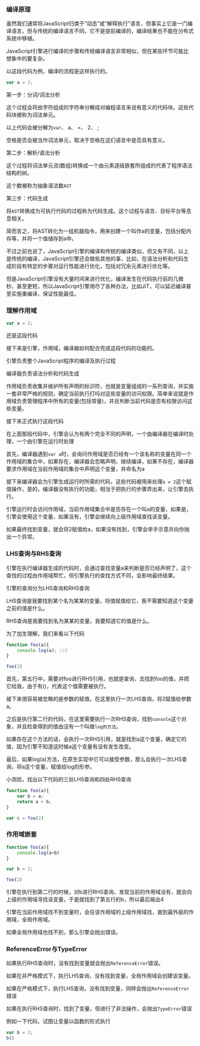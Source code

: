 ### 编译原理

虽然我们通常将JavaScript归类于“动态”或“解释执行”语言，但事实上它是一门编译语言，但与传统的编译语言不同，它不是提前编译的，编译结果也不能在分布式系统中移植。

JavaScript引擎进行编译的步骤和传统编译语言非常相似，但在某些环节可能比想象中的要复杂。

以这段代码为例，编译的流程是这样执行的。

```javascript
var a = 2;
```

第一步：分词/词法分析

这个过程会将由字符组成的字符串分解成对编程语言来说有意义的代码块。这些代码块被称为词法单元。

以上代码会被分解为`var`、 a、 =、 2、 ; 

空格是否会被当作词法单元，取决于空格在这们语言中是否具有意义。

第二步：解析/语法分析

这个过程将词法单元流(数组)转换成一个由元素逐级嵌套所组成的代表了程序语法结构的树。

这个数被称为抽象语法数`AST`

第三步：代码生成

将`AST`转换成为可执行代码的过程称为代码生成。这个过程与语言、目标平台等息息相关。

简而言之，将AST转化为一组机器指令，用来创建一个叫作a的变量，包括分配内存等，并将一个值储存到a中。



不过之前也说了，JavaScript引擎的编译和传统的编译类似，但又有不同，以上是传统的编译，JavaScript引擎还会做些其他的事，比如，在语法分析和代码生成阶段有特定的步骤对运行性能进行优化，包括对冗余元素进行优化等。

但是JavaScript引擎没有大量时间来进行优化，编译发生在代码执行前的几微秒，甚至更短，所以JavaScript引擎用尽了各种办法，比如JIT，可以延迟编译甚至实施重编译，保证性能最佳。



### 理解作用域

```javascript
var a = 2;
```

还是这段代码

接下来是引擎，作用域，编译器如何配合完成这段代码的功能的。

引擎负责整个JavaScript程序的编译及执行过程

编译器负责语法分析和代码生成

作用域负责收集并维护所有声明的标识符，也就是变量组成的一系列查询，并实施一套非常严格的规则，确定当前执行打吗对这些变量的访问权限。简单来说就是作用域负责管理程序中所有的变量(包括常量)，并且判断当前代码是否有权限访问这些变量。



接下来正式执行这段代码

在上面那段代码中，引擎会认为有两个完全不同的声明，一个由编译器在编译时处理，一个由引擎在运行时处理

首先，编译器遇到`var a`时，会询问作用域是否已经有一个该名称的变量在同一个作用域的集合中，如果存在，编译器会忽略声明，继续编译，如果不存在，编译器要求作用域在当前作用域的集合中声明这个变量，并命名为a



接下来编译器会为引擎生成运行时所需的代码，这些代码被用来处理`a = 2`这个赋值操作，是的，编译器没有执行的功能，相当于把执行的步骤弄出来，让引擎去执行。

引擎运行时会访问作用域，当前作用域集合中是否存在一个叫a的变量，如果是，引擎会使用这个变量，如果没有，引擎会继续向上级作用域查找该变量。



如果最终找到变量，就会将2赋值给a，如果没有找到，引擎会举手示意并向你抛出一个异常。



### LHS查询与RHS查询

引擎在执行编译器生成的代码时，会通过查找变量a来判断是否已经声明了，这个查找的过程由作用域帮忙，但引擎执行的查找方式不同，会影响最终结果。

引擎的查询分为LHS查询和RHS查询

LHS查询是我要找到某个名为某某的变量，将值赋值给它，我不需要知道这个变量之前的值是什么。

RHS查询是我要找到名为某某的变量，我要知道它的值是什么。

为了加生理解，我们来看以下代码

```javascript
function foo(a){
    console.log(a); //2
}

foo(2)
```

首先，第五行中，需要对foo进行RHS引用，也就是查询，去找到foo的值，并把它给我，由于有()，代表这个值需要被执行。

接下来很容易被忽略的是参数的赋值，在这里执行一次LHS查询，将2赋值给参数a。

之后是执行第二行的代码，在这里需要执行一次RHS查询，找到`console`这个对象，并且检查得到的值由没有一个叫做`log的方法`。

如果存在这个方法的话，会执行一次RHS引用，就是找到a这个变量，确定它的值，因为引擎不知道这时候a这个变量有没有发生改变。

最后，如果log(a)方法，在原生实现中它可以接受参数，那么会执行一次LHS查询，将a这个变量，赋值给log的形参。



小测验，找出以下代码的三处LHS查询和四处RHS查询

```javascript
function foo(a){
    var b = a;
    return a + b;
}

var c = foo(2)
```



### 作用域嵌套

```javascript
function foo(a){
    console.log(a+b)
}

var b = 2;

foo(2)
```

引擎在执行到第二行的时候，对b进行RHS查询，发现当前的作用域没有，就会向上级的作用域寻找该变量，于是就找到了第五行的b，所以最后输出4



引擎在当前作用域找不到变量时，会往该作用域的上级作用域找，直到最外层的作用域，全局作用域。

如果全局作用域也找不到，那么引擎会抛出错误。



### ReferenceError与TypeError

如果执行RHS查询时，没有找到变量就会抛出`ReferenceError`错误。

如果在非严格模式下，执行LHS查询，没有找到变量，全局作用域会创建该变量。

如果在严格模式下，执行LHS查询，没有找到变量，同样会抛出`ReferenceError`错误

如果在执行RHS查询时，找到了变量，但进行了非法操作，会抛出`TypeError`错误

例如一下代码，试图让变量以函数的形式执行

```javascript
var b = 2;
b()
```

